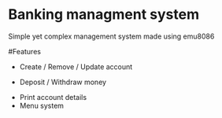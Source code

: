 # Banking managment system
Simple yet complex management system made using emu8086

#Features
- Create / Remove / Update account
* Deposit / Withdraw money
+ Print account details
+ Menu system
